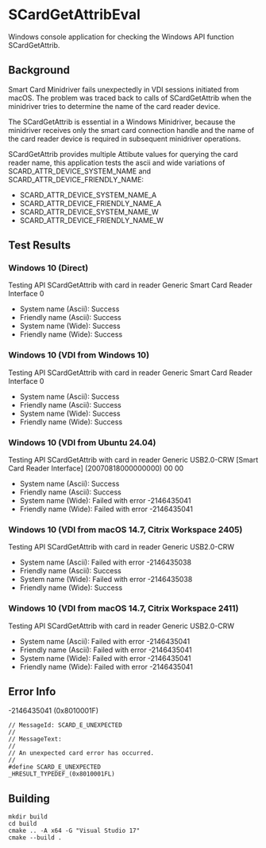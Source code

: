 # SCardGetAttribEval

Windows console application for checking the Windows API function SCardGetAttrib.

## Background

Smart Card Minidriver fails unexpectedly in VDI sessions initiated from macOS.
The problem was traced back to calls of SCardGetAttrib when the minidriver tries
to determine the name of the card reader device. 

The SCardGetAttrib is essential in a Windows Minidriver, because the minidriver receives
only the smart card connection handle and the name of the card reader device is required
in subsequent minidriver operations.

SCardGetAttrib provides multiple Attibute values for querying the card reader name,
this application tests the ascii and wide variations of SCARD_ATTR_DEVICE_SYSTEM_NAME and 
SCARD_ATTR_DEVICE_FRIENDLY_NAME:

- SCARD_ATTR_DEVICE_SYSTEM_NAME_A
- SCARD_ATTR_DEVICE_FRIENDLY_NAME_A
- SCARD_ATTR_DEVICE_SYSTEM_NAME_W
- SCARD_ATTR_DEVICE_FRIENDLY_NAME_W

## Test Results

### Windows 10 (Direct)

Testing API SCardGetAttrib with card in reader Generic Smart Card Reader Interface 0
 - System name (Ascii): Success
 - Friendly name (Ascii): Success
 - System name (Wide): Success
 - Friendly name (Wide): Success

### Windows 10 (VDI from Windows 10)

Testing API SCardGetAttrib with card in reader Generic Smart Card Reader Interface 0
- System name (Ascii): Success
- Friendly name (Ascii): Success
- System name (Wide): Success
- Friendly name (Wide): Success

### Windows 10 (VDI from Ubuntu 24.04)

Testing API SCardGetAttrib with card in reader Generic USB2.0-CRW [Smart Card Reader Interface] (20070818000000000) 00 00
- System name (Ascii): Success
- Friendly name (Ascii): Success
- System name (Wide): Failed with error -2146435041
- Friendly name (Wide): Failed with error -2146435041

### Windows 10 (VDI from macOS 14.7, Citrix Workspace 2405)

Testing API SCardGetAttrib with card in reader Generic USB2.0-CRW
- System name (Ascii): Failed with error -2146435038
- Friendly name (Ascii): Success
- System name (Wide): Failed with error -2146435038
- Friendly name (Wide): Success

### Windows 10 (VDI from macOS 14.7, Citrix Workspace 2411)

Testing API SCardGetAttrib with card in reader Generic USB2.0-CRW
- System name (Ascii): Failed with error -2146435041
- Friendly name (Ascii): Failed with error -2146435041
- System name (Wide): Failed with error -2146435041
- Friendly name (Wide): Failed with error -2146435041

## Error Info

-2146435041 (0x8010001F)

```
// MessageId: SCARD_E_UNEXPECTED
//
// MessageText:
//
// An unexpected card error has occurred.
//
#define SCARD_E_UNEXPECTED               _HRESULT_TYPEDEF_(0x8010001FL)
```

## Building

```
mkdir build
cd build
cmake .. -A x64 -G "Visual Studio 17"
cmake --build .
```
